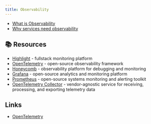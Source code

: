 ```yaml
---
title: Observability
---
```


- [What is Observability](https://www.brendangregg.com/blog/2021-05-23/what-is-observability.html)
- [Why services need observability](https://www.softgrade.org/why-services-need-observability/)

## 📚 Resources

- [Highlight](https://highlight.io/) - fullstack monitoring platform
- [OpenTelemetry](https://opentelemetry.io/) - open-source observability framework
- [Honeycomb](https://www.honeycomb.io/) - observability platform for debugging and monitoring
- [Grafana](https://grafana.com/) - open-source analytics and monitoring platform
- [Prometheus](https://prometheus.io/) - open-source systems monitoring and alerting toolkit
- [OpenTelemetry Collector](https://opentelemetry.io/docs/collector/) - vendor-agnostic service for receiving, processing, and exporting telemetry data

## Links

- [OpenTelemetry](https://opentelemetry.io/docs/concepts/what-is-opentelemetry/)
